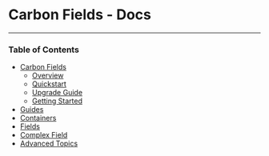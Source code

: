 Carbon Fields - Docs
====================

---

### Table of Contents

* [Carbon Fields](https://github.com/htmlburger/carbon-fields-docs/blob/master/documentation/)
	* [Overview](https://github.com/htmlburger/carbon-fields-docs/blob/master/documentation/1-overview.md)
	* [Quickstart](https://github.com/htmlburger/carbon-fields-docs/blob/master/documentation/10-quickstart.md)
	* [Upgrade Guide](https://github.com/htmlburger/carbon-fields-docs/blob/master/documentation/15-upgrade-guide.md)
	* [Getting Started](https://github.com/htmlburger/carbon-fields-docs/blob/master/documentation/20-getting-started.md)
* [Guides](https://github.com/htmlburger/carbon-fields-docs/tree/master/documentation/1-guides)
* [Containers](https://github.com/htmlburger/carbon-fields-docs/tree/master/documentation/10-containers)
* [Fields](https://github.com/htmlburger/carbon-fields-docs/tree/master/documentation/20-fields)
* [Complex Field](https://github.com/htmlburger/carbon-fields-docs/tree/master/documentation/30-complex-field)
* [Advanced Topics](https://github.com/htmlburger/carbon-fields-docs/tree/master/documentation/40-advanced-topics)